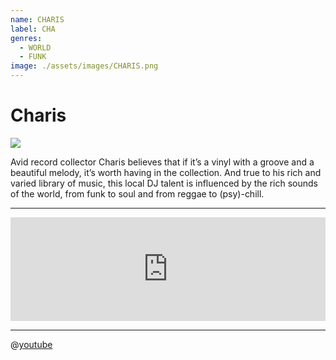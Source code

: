```yaml
---
name: CHARIS
label: CHA
genres:
  - WORLD
  - FUNK
image: ./assets/images/CHARIS.png
---
```


# Charis

![](./assets/images/CHARIS.png)

Avid record collector Charis believes that if it’s a vinyl with a groove and a beautiful melody, it’s worth having in the collection. And true to his rich and varied library of music, this local DJ talent is influenced by the rich sounds of the world, from funk to soul and from reggae to (psy)-chill. 

---

<iframe width="100%" height="166" scrolling="no" frameborder="no" allow="autoplay" src="https://w.soundcloud.com/player/?url=https%3A//api.soundcloud.com/tracks/772345666&color=%231b1a65&auto_play=false&hide_related=true&show_comments=false&show_user=true&show_reposts=false&show_teaser=false"></iframe>

---

 @[youtube](https://www.youtube.com/embed/LUJjqDEJhCA)
